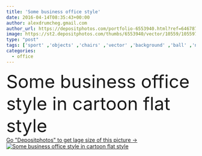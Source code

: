 ```yaml
---
title: 'Some business office style'
date: 2016-04-14T08:35:43+00:00
author: alexdrumcheg.gmail.com
author_url: https://depositphotos.com/portfolio-6553940.html?ref=64678756
image: https://st2.depositphotos.com/thumbs/6553940/vector/10559/105597716/api_thumb_450.jpg?forcejpeg=true
type: "post"
tags: ['sport' ,'objects' ,'chairs' ,'vector' ,'background' ,'ball' ,'nobody' ,'view' ,'design' ,'set' ,'space' ,'business' ,'studio' ,'decor' ,'plants' ,'flowers' ,'light' ,'technology' ,'cartoon' ,'funny' ,'modern' ,'elements' ,'creative' ,'office' ,'lamp' ,'indoor' ,'text' ,'home' ,'screen' ,'monitor' ,'desktop' ,'work' ,'decorations' ,'music' ,'furniture' ,'wood' ,'comfort' ,'team' ,'guitar' ,'vinyl' ,'rooms' ,'walls' ,'community' ,'tables' ,'computers' ,'cups' ,'interiors' ,'Medals' ,'workplaces' ,'workspaces' ]
categories: 
  - office
---
```

<div aling="center">
            <font size="60"> Some business office style in cartoon flat style</font>   
</div>
<div>
    <a href='https://depositphotos.com/105597716/stock-illustration-some-business-office-style.html?ref=64678756' target=_blank > Go "Depositphotos" to get lage size of this picture ->
        <img href='https://depositphotos.com/105597716/stock-illustration-some-business-office-style.html?ref=64678756' src='https://st2.depositphotos.com/6553940/10559/v/950/depositphotos_105597716-stock-illustration-some-business-office-style.jpg?forcejpeg=true' alt='Some business office style in cartoon flat style' >
    </a>
</div>
